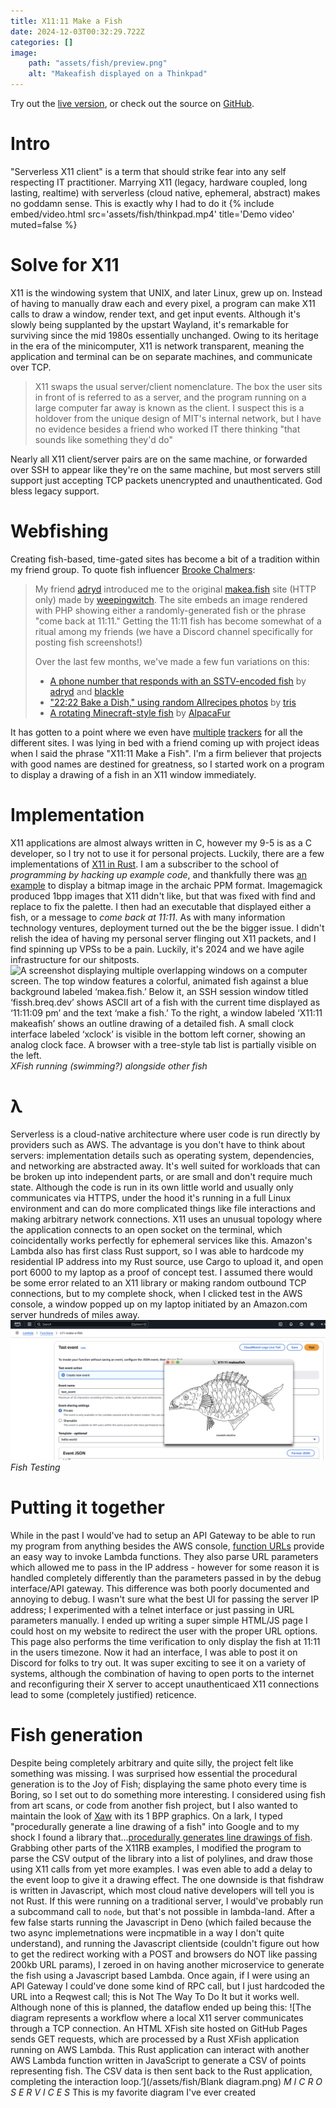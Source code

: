 ```yaml
---
title: X11:11 Make a Fish
date: 2024-12-03T00:32:29.722Z
categories: []
image:
    path: "assets/fish/preview.png"
    alt: "Makeafish displayed on a Thinkpad"
---
```


Try out the [live version](https://miakizz.quest/xfish), or check out the source on [GitHub](https://github.com/miakizz/xfish).

# Intro
"Serverless X11 client" is a term that should strike fear into any self respecting IT practitioner. Marrying X11 (legacy, hardware coupled, long lasting, realtime) with serverless (cloud native, ephemeral, abstract) makes no goddamn sense. This is exactly why I had to do it
{%
  include embed/video.html
  src='assets/fish/thinkpad.mp4'
  title='Demo video'
  muted=false
%}

# Solve for X11
X11 is the windowing system that UNIX, and later Linux, grew up on. Instead of having to manually draw each and every pixel, a program can make X11 calls to draw a window, render text, and get input events. Although it's slowly being supplanted by the upstart Wayland, it's remarkable for surviving since the mid 1980s essentially unchanged. Owing to its heritage in the era of the minicomputer, X11 is network transparent, meaning the application and terminal can be on separate machines, and communicate over TCP.
> X11 swaps the usual server/client nomenclature. The box the user sits in front of is referred to as a server, and the program running on a large computer far away is known as the client. I suspect this is a holdover from the unique design of MIT's internal network, but I have no evidence besides a friend who worked IT there thinking "that sounds like something they'd do"

Nearly all X11 client/server pairs are on the same machine, or forwarded over SSH to appear like they're on the same machine, but most servers still support just accepting TCP packets unencrypted and unauthenticated. God bless legacy support.

# Webfishing
Creating fish-based, time-gated sites has become a bit of a tradition within my friend group. To quote fish influencer [Brooke Chalmers](https://breq.dev/projects/fissh):

> My friend [adryd](https://adryd.com/) introduced me to the original [makea.fish](http://makea.fish/) site (HTTP only) made by [weepingwitch](https://weepingwitch.github.io/). The site embeds an image rendered with PHP showing either a randomly-generated fish or the phrase "come back at 11:11." Getting the 11:11 fish has become somewhat of a ritual among my friends (we have a Discord channel specifically for posting fish screenshots!)
>
>Over the last few months, we've made a few fun variations on this:
>
>- [A phone number that responds with an SSTV-encoded fish](https://queercomputerclub.ca/projects/quecey-voip/) by [adryd](https://adryd.com/) and [blackle](https://www.blackle-mori.com/)
>- ["22:22 Bake a Dish," using random Allrecipes photos](https://tris.fyi/dish/) by [tris](https://tris.fyi/)
>- [A rotating Minecraft-style fish](https://fish.lftq.in/) by [AlpacaFur](https://lukefelixtaylor.com/)

It has gotten to a point where we even have [multiple](https://directory.breq.dev) [trackers](https://approaching.lftq.dev) for all the different sites. I was lying in bed with a friend coming up with project ideas when I said the phrase "X11:11 Make a Fish". I'm a firm believer that projects with good names are destined for greatness, so I started work on a program to display a drawing of a fish in an X11 window immediately.

# Implementation
X11 applications are almost always written in C, however my 9-5 is as a C developer, so I try not to use it for personal projects. Luckily, there are a few implementations of [X11 in Rust](https://github.com/psychon/x11rb/tree/master). I am a subscriber to the school of _programming by hacking up example code_, and thankfully there was [an example](https://github.com/psychon/x11rb/blob/master/x11rb/examples/display_ppm.rs) to display a bitmap image in the archaic PPM format. Imagemagick produced 1bpp images that X11 didn't like, but that was fixed with find and replace to fix the palette. I then had an executable that displayed either a fish, or a message to _come back at 11:11_. As with many information technology ventures, deployment turned out the be the bigger issue. I didn't relish the idea of having my personal server flinging out X11 packets, and I find spinning up VPSs to be a pain. Luckily, it's 2024 and we have agile infrastructure for our shitposts.
![A screenshot displaying multiple overlapping windows on a computer screen. The top window features a colorful, animated fish against a blue background labeled ‘makea.fish.’ Below it, an SSH session window titled ‘fissh.breq.dev’ shows ASCII art of a fish with the current time displayed as ‘11:11:09 pm’ and the text ‘make a fish.’ To the right, a window labeled ‘X11:11 makeafish’ shows an outline drawing of a detailed fish. A small clock interface labeled ‘xclock’ is visible in the bottom left corner, showing an analog clock face. A browser with a tree-style tab list is partially visible on the left.](/assets/fish/xnest.png)
_XFish running (swimming?) alongside other fish_

# λ
Serverless is a cloud-native architecture where user code is run directly by providers such as AWS. The advantage is you don't have to think about servers: implementation details such as operating system, dependencies, and networking are abstracted away. It's well suited for workloads that can be broken up into independent parts, or are small and don't require much state. Although the code is run in its own little world and usually only communicates via HTTPS, under the hood it's running in a full Linux environment and can do more complicated things like file interactions and making arbitrary network connections. X11 uses an unusual topology where the application connects to an open socket on the terminal, which coincidentally works perfectly for ephemeral services like this. Amazon's Lambda also has first class Rust support, so I was able to hardcode my residential IP address into my Rust source, use Cargo to upload it, and open port 6000 to my laptop as a proof of concept test. I assumed there would be some error related to an X11 library or making random outbound TCP connections, but to my complete shock, when I clicked test in the AWS console, a window popped up on my laptop initiated by an Amazon.com server hundreds of miles away.
![A screenshot of the AWS Lambda console showing a test event configuration screen. The test event action is set to ‘Create new event,’ with the event name entered as ‘test_event.’ The ‘Event sharing settings’ are set to ‘Private.’ Below, there is a JSON template named ‘hello-world.’ Overlaid on the screenshot is a window titled ‘X11:11 makeafish,’ displaying a black-and-white sketch of a fish labeled ‘Lacalala alcalina.’](/assets/fish/aws.png)
_Fish Testing_

# Putting it together
While in the past I would've had to setup an API Gateway to be able to run my program from anything besides the AWS console, [function URLs](https://docs.aws.amazon.com/lambda/latest/dg/urls-configuration.html) provide an easy way to invoke Lambda functions. They also parse URL parameters which allowed me to pass in the IP address - however for some reason it is handled completely differently than the parameters passed in by the debug interface/API gateway. This difference was both poorly documented and annoying to debug. I wasn't sure what the best UI for passing the server IP address; I experimented with a telnet interface or just passing in URL parameters manually. I ended up writing a super simple HTML/JS page I could host on my website to redirect the user with the proper URL options. This page also performs the time verification to only display the fish at 11:11 in the users timezone. Now it had an interface, I was able to post it on Discord for folks to try out. It was super exciting to see it on a variety of systems, although the combination of having to open ports to the internet and reconfiguring their X server to accept unauthenticaed X11 connections lead to some (completely justified) reticence.

# Fish generation
Despite being completely arbitrary and quite silly, the project felt like something was missing. I was surprised how essential the procedural generation is to the Joy of Fish; displaying the same photo every time is Boring, so I set out to do something more interesting. I considered using fish from art scans, or code from another fish project, but I also wanted to maintain the look of [Xaw](https://en.wikipedia.org/wiki/X_Athena_Widgets) with its 1 BPP graphics. On a lark, I typed "procedurally generate a line drawing of a fish" into Google and to my shock I found a library that...[procedurally generates line drawings of fish](https://github.com/LingDong-/fishdraw). Grabbing other parts of the X11RB examples, I modified the program to parse the CSV output of the library into a list of polylines, and draw those using X11 calls from yet more examples. I was even able to add a delay to the event loop to give it a drawing effect. The one downside is that fishdraw is written in Javascript, which most cloud native developers will tell you is not Rust. If this were running on a traditional server, I would've probably run a subcommand call to `node`, but that's not possible in lambda-land. After a few false starts running the Javascript in Deno (which failed because the two async implemetnations were incpmatible in a way I don't quite understand), and running the Javascript clientside (couldn't figure out how to get the redirect working with a POST and browsers do NOT like passing 200kb URL params), I zeroed in on having another microservice to generate the fish using a Javascript based Lambda. Once again, if I were using an API Gateway I could've done some kind of RPC call, but I just hardcoded the URL into a Reqwest call; this is Not The Way To Do It but it works well. Although none of this is planned, the dataflow ended up being this:
![The diagram represents a workflow where a local X11 server communicates through a TCP connection. An HTML XFish site hosted on GitHub Pages sends GET requests, which are processed by a Rust XFish application running on AWS Lambda. This Rust application can interact with another AWS Lambda function written in JavaScript to generate a CSV of points representing fish. The CSV data is then sent back to the Rust application, completing the interaction loop.’](/assets/fish/Blank diagram.png)
_M I C R O S E R V I C E S_
This is my favorite diagram I've ever created